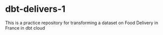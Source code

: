 # dbt-delivers-1
 This is a practice repository for transforming a dataset on Food Delivery in France in dbt cloud
